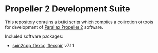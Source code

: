 # Propeller 2 Development Suite

This repository contains a build script which compiles a collection of tools for development of [Parallax Propeller 2](https://www.parallax.com/propeller-2/) software.

Included software packages:

- [spin2cpp, flexcc, flexspin](https://github.com/totalspectrum/spin2cpp) v7.1.1
